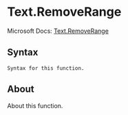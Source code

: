 ---
---

# Text.RemoveRange

Microsoft Docs: [Text.RemoveRange](https://docs.microsoft.com/en-us/powerquery-m/text-removerange)

## Syntax

```
Syntax for this function.
```

## About

About this function.

